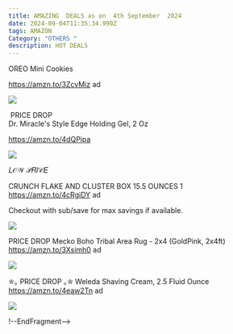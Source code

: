 ```yaml
---
title: AMAZING  DEALS as on  4th September  2024
date: 2024-09-04T11:35:34.990Z
tags: AMAZON
Category: "OTHERS "
description: HOT DEALS
---
```

<!---->

OREO Mini Cookies 

https://amzn.to/3ZcvMiz ad 

![](img/91-pdow6xol._sl1500_.jpg)

<!--StartFragment-->

 PRICE DROP \
Dr. Miracle's Style Edge Holding Gel, 2 Oz <!--EndFragment-->

https://amzn.to/4dQPipa

<!--StartFragment-->

![](https://a.media-amazon.com/images/I/718io+jfH3L._SL1500_.jpg)

<!--EndFragment-->

<!--EndFragment-->

<!--StartFragment-->

𝐿𝒪𝒲 𝒫𝑅𝐼𝒞𝐸

CRUNCH FLAKE AND CLUSTER BOX 15.5 OUNCES 1\
https://amzn.to/4cRgiDY ad 

Checkout with sub/save for max savings if available.<!--StartFragment-->

![](https://a.media-amazon.com/images/I/613wvodJ2lL._SL1340_.jpg)

<!--EndFragment-->

PRICE DROP 
Mecko Boho Tribal Area Rug - 2x4  (GoldPink, 2x4ft)
https://amzn.to/3Xsimh0 ad <!--StartFragment-->

![](https://a.media-amazon.com/images/I/81wr0acFUeL._AC_SL1500_.jpg)



✮｡ PRICE DROP ｡✮
Weleda Shaving Cream, 2.5 Fluid Ounce 
https://amzn.to/4eaw2Tn
ad <!--StartFragment-->

![](https://a.media-amazon.com/images/I/410WikI2FpL._AC_SL1000_.jpg)

<!--EndFragment-->

 <!--EndFragment-->

!--EndFragment-->